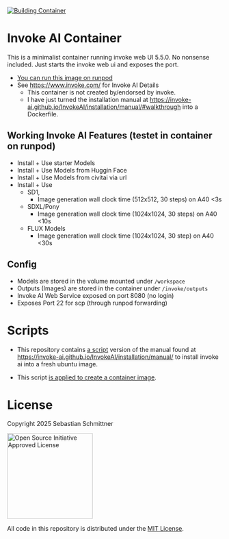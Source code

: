 [![Building Container](https://github.com/Echsecutor/invoke_ai_container/actions/workflows/build-all.yml/badge.svg)](https://github.com/Echsecutor/invoke_ai_container/actions/workflows/build-all.yml)

# Invoke AI Container

This is a minimalist container running invoke web UI 5.5.0. No nonsense included. Just starts the invoke web ui and exposes the port.

- [You can run this image on runpod](https://runpod.io/console/deploy?template=elr3w646vn&ref=c71blwtm)
- See https://www.invoke.com/ for Invoke AI Details
  - This container is not created by/endorsed by invoke.
  - I have just turned the installation manual at https://invoke-ai.github.io/InvokeAI/installation/manual/#walkthrough into a Dockerfile.

## Working Invoke AI Features (testet in container on runpod)
- Install + Use starter Models
- Install + Use Models from Huggin Face
- Install + Use Models from civitai via url
- Install + Use 
  - SD1,
    - Image generation wall clock time (512x512, 30 steps) on A40 <3s
  - SDXL/Pony
    - Image generation wall clock time (1024x1024, 30 steps) on A40 <10s
  - FLUX Models
    - Image generation wall clock time (1024x1024, 30 step) on A40 <30s

## Config
- Models are stored in the volume mounted under `/workspace`
- Outputs (Images) are stored in the container under `/invoke/outputs`
- Invoke AI Web Service exposed on port 8080 (no login)
- Exposes Port 22 for scp (through runpod forwarding)


# Scripts

- This repository contains [a script](./install_invoke_ai.sh) version of the manual found at 
https://invoke-ai.github.io/InvokeAI/installation/manual/
to install invoke ai into a fresh ubuntu image.

- This script [is applied to create a container image](./Dockerfile).

# License

Copyright 2025 Sebastian Schmittner

<a href="https://opensource.org/license/mit">
<img alt="Open Source Initiative Approved License" height="200" src="https://opensource.org/wp-content/themes/osi/assets/img/osi-badge-light.svg" />
</a>

All code in this repository is distributed under the <a href="./LICENSE">MIT License</a>.
